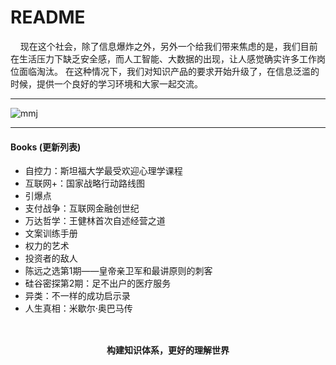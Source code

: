 README
===========================

&nbsp;&nbsp;&nbsp;&nbsp;现在这个社会，除了信息爆炸之外，另外一个给我们带来焦虑的是，我们目前在生活压力下缺乏安全感，而人工智能、大数据的出现，让人感觉确实许多工作岗位面临淘汰。 在这种情况下，我们对知识产品的要求开始升级了，在信息泛滥的时候，提供一个良好的学习环境和大家一起交流。<br>

***
![mmj](http://img11.360buyimg.com/ImImg/jfs/t3883/351/2290246883/58531/424d5ad0/58cd53b8N90f5dd1d.jpg "card")
___
#### Books (更新列表)
- 自控力：斯坦福大学最受欢迎心理学课程
- 互联网+：国家战略行动路线图
- 引爆点
- 支付战争：互联网金融创世纪
- 万达哲学：王健林首次自述经营之道
- 文案训练手册
- 权力的艺术
- 投资者的敌人
- 陈远之选第1期——皇帝亲卫军和最讲原则的刺客
- 硅谷密探第2期：足不出户的医疗服务
- 异类：不一样的成功启示录
- 人生真相：米歇尔·奥巴马传

## 
<p align = "center"><br>
<strong>构建知识体系，更好的理解世界</strong>
</p>
